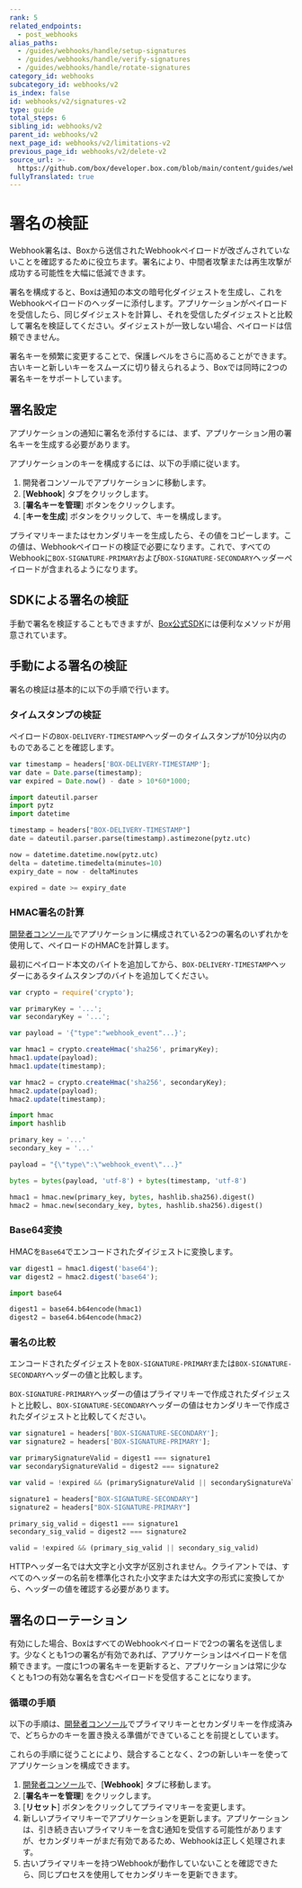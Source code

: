 ```yaml
---
rank: 5
related_endpoints:
  - post_webhooks
alias_paths:
  - /guides/webhooks/handle/setup-signatures
  - /guides/webhooks/handle/verify-signatures
  - /guides/webhooks/handle/rotate-signatures
category_id: webhooks
subcategory_id: webhooks/v2
is_index: false
id: webhooks/v2/signatures-v2
type: guide
total_steps: 6
sibling_id: webhooks/v2
parent_id: webhooks/v2
next_page_id: webhooks/v2/limitations-v2
previous_page_id: webhooks/v2/delete-v2
source_url: >-
  https://github.com/box/developer.box.com/blob/main/content/guides/webhooks/v2/signatures-v2.md
fullyTranslated: true
---
```

# 署名の検証

Webhook署名は、Boxから送信されたWebhookペイロードが改ざんされていないことを確認するために役立ちます。署名により、中間者攻撃または再生攻撃が成功する可能性を大幅に低減できます。

署名を構成すると、Boxは通知の本文の暗号化ダイジェストを生成し、これをWebhookペイロードのヘッダーに添付します。アプリケーションがペイロードを受信したら、同じダイジェストを計算し、それを受信したダイジェストと比較して署名を検証してください。ダイジェストが一致しない場合、ペイロードは信頼できません。

署名キーを頻繁に変更することで、保護レベルをさらに高めることができます。古いキーと新しいキーをスムーズに切り替えられるよう、Boxでは同時に2つの署名キーをサポートしています。

## 署名設定

アプリケーションの通知に署名を添付するには、まず、アプリケーション用の署名キーを生成する必要があります。

アプリケーションのキーを構成するには、以下の手順に従います。

1. 開発者コンソールでアプリケーションに移動します。
2. \[**Webhook**] タブをクリックします。
3. \[**署名キーを管理**] ボタンをクリックします。
4. \[**キーを生成**] ボタンをクリックして、キーを構成します。

プライマリキーまたはセカンダリキーを生成したら、その値をコピーします。この値は、Webhookペイロードの検証で必要になります。これで、すべてのWebhookに`BOX-SIGNATURE-PRIMARY`および`BOX-SIGNATURE-SECONDARY`ヘッダーペイロードが含まれるようになります。

## SDKによる署名の検証

手動で署名を検証することもできますが、[Box公式SDK][sdks]には便利なメソッドが用意されています。

<Samples id="x_webhooks" variant="validate_signatures">

</Samples>

## 手動による署名の検証

署名の検証は基本的に以下の手順で行います。

### タイムスタンプの検証

ペイロードの`BOX-DELIVERY-TIMESTAMP`ヘッダーのタイムスタンプが10分以内のものであることを確認します。

<Tabs>

<Tab title="Node">

```js
var timestamp = headers['BOX-DELIVERY-TIMESTAMP'];
var date = Date.parse(timestamp);
var expired = Date.now() - date > 10*60*1000;

```

</Tab>

<Tab title="Python">

```python
import dateutil.parser
import pytz
import datetime

timestamp = headers["BOX-DELIVERY-TIMESTAMP"]
date = dateutil.parser.parse(timestamp).astimezone(pytz.utc)

now = datetime.datetime.now(pytz.utc)
delta = datetime.timedelta(minutes=10)
expiry_date = now - deltaMinutes

expired = date >= expiry_date

```

</Tab>

</Tabs>

### HMAC署名の計算

[開発者コンソール][console]でアプリケーションに構成されている2つの署名のいずれかを使用して、ペイロードのHMACを計算します。

最初にペイロード本文のバイトを追加してから、`BOX-DELIVERY-TIMESTAMP`ヘッダーにあるタイムスタンプのバイトを追加してください。

<Tabs>

<Tab title="Node">

```js
var crypto = require('crypto');

var primaryKey = '...';
var secondaryKey = '...';

var payload = '{"type":"webhook_event"...}';

var hmac1 = crypto.createHmac('sha256', primaryKey);
hmac1.update(payload);
hmac1.update(timestamp);

var hmac2 = crypto.createHmac('sha256', secondaryKey);
hmac2.update(payload);
hmac2.update(timestamp);

```

</Tab>

<Tab title="Python">

```python
import hmac
import hashlib

primary_key = '...'
secondary_key = '...'

payload = "{\"type\":\"webhook_event\"...}"

bytes = bytes(payload, 'utf-8') + bytes(timestamp, 'utf-8')

hmac1 = hmac.new(primary_key, bytes, hashlib.sha256).digest()
hmac2 = hmac.new(secondary_key, bytes, hashlib.sha256).digest()

```

</Tab>

</Tabs>

### Base64変換

HMACを`Base64`でエンコードされたダイジェストに変換します。

<Tabs>

<Tab title="Node">

```js
var digest1 = hmac1.digest('base64');
var digest2 = hmac2.digest('base64');

```

</Tab>

<Tab title="Python">

```python
import base64

digest1 = base64.b64encode(hmac1)
digest2 = base64.b64encode(hmac2)

```

</Tab>

</Tabs>

### 署名の比較

エンコードされたダイジェストを`BOX-SIGNATURE-PRIMARY`または`BOX-SIGNATURE-SECONDARY`ヘッダーの値と比較します。

`BOX-SIGNATURE-PRIMARY`ヘッダーの値はプライマリキーで作成されたダイジェストと比較し、`BOX-SIGNATURE-SECONDARY`ヘッダーの値はセカンダリキーで作成されたダイジェストと比較してください。

<Tabs>

<Tab title="Node">

```js
var signature1 = headers['BOX-SIGNATURE-SECONDARY'];
var signature2 = headers['BOX-SIGNATURE-PRIMARY'];

var primarySignatureValid = digest1 === signature1
var secondarySignatureValid = digest2 === signature2

var valid = !expired && (primarySignatureValid || secondarySignatureValid)

```

</Tab>

<Tab title="Python">

```python
signature1 = headers["BOX-SIGNATURE-SECONDARY"]
signature2 = headers["BOX-SIGNATURE-PRIMARY"]

primary_sig_valid = digest1 === signature1
secondary_sig_valid = digest2 === signature2

valid = !expired && (primary_sig_valid || secondary_sig_valid)

```

</Tab>

</Tabs>

<Message warning>

HTTPヘッダー名では大文字と小文字が区別されません。クライアントでは、すべてのヘッダーの名前を標準化された小文字または大文字の形式に変換してから、ヘッダーの値を確認する必要があります。

</Message>

## 署名のローテーション

有効にした場合、BoxはすべてのWebhookペイロードで2つの署名を送信します。少なくとも1つの署名が有効であれば、アプリケーションはペイロードを信頼できます。一度に1つの署名キーを更新すると、アプリケーションは常に少なくとも1つの有効な署名を含むペイロードを受信することになります。

### 循環の手順

以下の手順は、[開発者コンソール][console]でプライマリキーとセカンダリキーを作成済みで、どちらかのキーを置き換える準備ができていることを前提としています。

これらの手順に従うことにより、競合することなく、2つの新しいキーを使ってアプリケーションを構成できます。

1. [開発者コンソール][console]で、\[**Webhook**] タブに移動します。
2. \[**署名キーを管理**] をクリックします。
3. \[**リセット**] ボタンをクリックしてプライマリキーを変更します。
4. 新しいプライマリキーでアプリケーションを更新します。アプリケーションは、引き続き古いプライマリキーを含む通知を受信する可能性がありますが、セカンダリキーがまだ有効であるため、Webhookは正しく処理されます。
5. 古いプライマリキーを持つWebhookが動作していないことを確認できたら、同じプロセスを使用してセカンダリキーを更新できます。

[sdks]: g://tooling/sdks

[console]: https://app.box.com/developers/console